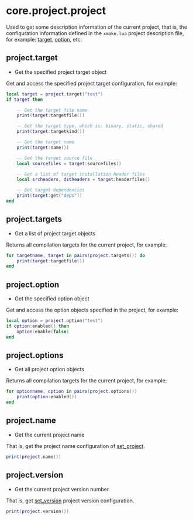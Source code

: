 # core.project.project

Used to get some description information of the current project, that is, the configuration information defined in the `xmake.lua` project description file,
for example: [target](/api/description/project-target), [option](/api/description/configuration-option), etc.

## project.target

- Get the specified project target object

Get and access the specified project target configuration, for example:

```lua
local target = project.target("test")
if target then

    -- Get the target file name
    print(target:targetfile())

    -- Get the target type, which is: binary, static, shared
    print(target:targetkind())

    -- Get the target name
    print(target:name())

    -- Get the target source file
    local sourcefiles = target:sourcefiles()

    -- Get a list of target installation header files
    local srcheaders, dstheaders = target:headerfiles()

    -- Get target dependencies
    print(target:get("deps"))
end
```

## project.targets

- Get a list of project target objects

Returns all compilation targets for the current project, for example:

```lua
for targetname, target in pairs(project.targets()) do
    print(target:targetfile())
end
```

## project.option

- Get the specified option object

Get and access the option objects specified in the project, for example:

```lua
local option = project.option("test")
if option:enabled() then
    option:enable(false)
end
```

## project.options

- Get all project option objects

Returns all compilation targets for the current project, for example:

```lua
for optionname, option in pairs(project.options())
    print(option:enabled())
end
```

## project.name

- Get the current project name

That is, get the project name configuration of [set_project](/api/description/global-interfaces#set-project).

```lua
print(project.name())
```

## project.version

- Get the current project version number

That is, get [set_version](/api/description/global-interfaces.html#set-version) project version configuration.

```lua
print(project.version())
```
